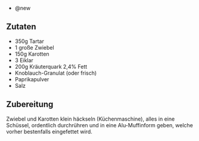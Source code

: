 - @new

## Zutaten
- 350g Tartar
- 1 große Zwiebel
- 150g Karotten
- 3 Eiklar
- 200g Kräuterquark 2,4% Fett
- Knoblauch-Granulat (oder frisch)
- Paprikapulver
- Salz

## Zubereitung
Zwiebel und Karotten klein häckseln (Küchenmaschine), alles in eine Schüssel, ordentlich durchrühren und in eine Alu-Muffinform geben, welche vorher bestenfalls eingefettet wird.
